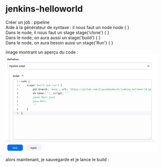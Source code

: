 # jenkins-helloworld
Créer un job : pipeline  
Aide à la générateur de syntaxe : il nous faut un node node { }  
Dans le node, il nous faut un stage stage('clone') { }  
Dans le node, on aura aussi un stage('build') { }  
Dans le node, on aura besoin aussi un stage('Run') { }  

image montrant un aperçu du code :
![image alt](https://github.com/IlyassHaidouch/jenkins-helloworld/blob/main/Screenshot%20from%202025-05-04%2014-17-50.png?raw=true)

alors maintenant, je sauvegarde et je lance le build :

